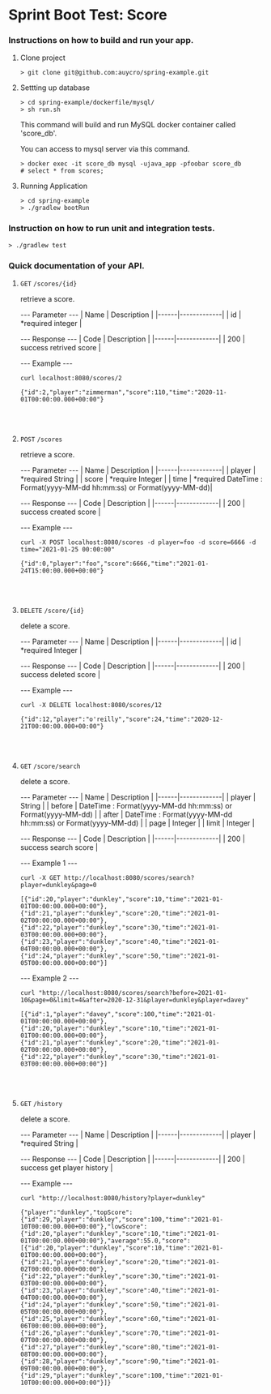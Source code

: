 # Sprint Boot Test: Score

### Instructions on how to build and run your app.

1. Clone project

    ```
    > git clone git@github.com:auycro/spring-example.git
    ```

2. Settting up database

    ```
    > cd spring-example/dockerfile/mysql/
    > sh run.sh
    ```

    This command will build and run MySQL docker container called 'score_db'.

    You can access to mysql server via this command.

    ```
    > docker exec -it score_db mysql -ujava_app -pfoobar score_db
    # select * from scores;
    ```

3. Running Application

    ```
    > cd spring-example
    > ./gradlew bootRun
    ```

### Instruction on how to run unit and integration tests.

```
> ./gradlew test
```

### Quick documentation of your API.

1. `GET`  `/scores/{id}`

    retrieve a score.

    --- Parameter ---
    | Name | Description |
    |------|-------------|
    |  id  | *required integer   |

    --- Response ---
    | Code | Description |
    |------|-------------|
    | 200  | success retrived score   |

    --- Example ---
    ```
    curl localhost:8080/scores/2
    ```

    ```
    {"id":2,"player":"zimmerman","score":110,"time":"2020-11-01T00:00:00.000+00:00"}
    ```
<br/>
<br/>

2. `POST`  `/scores`

    retrieve a score.

    --- Parameter ---
    | Name | Description |
    |------|-------------|
    |  player  | *required String  |
    |  score  |  *require Integer  |
    |  time  | *required DateTime : Format(yyyy-MM-dd hh:mm:ss) or Format(yyyy-MM-dd)|
    
    --- Response ---
    | Code | Description |
    |------|-------------|
    | 200  | success created score  |
    
    --- Example ---
    ```
    curl -X POST localhost:8080/scores -d player=foo -d score=6666 -d time="2021-01-25 00:00:00"
    ```

    ```
    {"id":0,"player":"foo","score":6666,"time":"2021-01-24T15:00:00.000+00:00"}
    ```

<br/>
<br/>

3. `DELETE` `/score/{id}`

    delete a score.

    --- Parameter ---
    | Name | Description |
    |------|-------------|
    |  id  | *required Integer  |
    
    --- Response ---
    | Code | Description |
    |------|-------------|
    | 200  | success deleted score  |
    
    --- Example ---
    ```
    curl -X DELETE localhost:8080/scores/12
    ```

    ```
    {"id":12,"player":"o'reilly","score":24,"time":"2020-12-21T00:00:00.000+00:00"}
    ```

<br/>
<br/>

4. `GET` `/score/search`

    delete a score.

    --- Parameter ---
    | Name | Description |
    |------|-------------|
    |  player  | String |
    |  before  | DateTime : Format(yyyy-MM-dd hh:mm:ss) or Format(yyyy-MM-dd) |
    |  after  | DateTime : Format(yyyy-MM-dd hh:mm:ss) or Format(yyyy-MM-dd) |
    |  page  | Integer  |
    |  limit  | Integer  |
    
    --- Response ---
    | Code | Description |
    |------|-------------|
    | 200  | success search score  |
    
    --- Example 1 ---
    ```
    curl -X GET http://localhost:8080/scores/search?player=dunkley&page=0
    ```

    ```
    [{"id":20,"player":"dunkley","score":10,"time":"2021-01-01T00:00:00.000+00:00"},{"id":21,"player":"dunkley","score":20,"time":"2021-01-02T00:00:00.000+00:00"},{"id":22,"player":"dunkley","score":30,"time":"2021-01-03T00:00:00.000+00:00"},{"id":23,"player":"dunkley","score":40,"time":"2021-01-04T00:00:00.000+00:00"},{"id":24,"player":"dunkley","score":50,"time":"2021-01-05T00:00:00.000+00:00"}]
    ```
    
    --- Example 2 ---
    ```
    curl "http://localhost:8080/scores/search?before=2021-01-10&page=0&limit=4&after=2020-12-31&player=dunkley&player=davey"
    ```

    ```
    [{"id":1,"player":"davey","score":100,"time":"2021-01-01T00:00:00.000+00:00"},{"id":20,"player":"dunkley","score":10,"time":"2021-01-01T00:00:00.000+00:00"},{"id":21,"player":"dunkley","score":20,"time":"2021-01-02T00:00:00.000+00:00"},{"id":22,"player":"dunkley","score":30,"time":"2021-01-03T00:00:00.000+00:00"}]
    ```

<br/>
<br/>

5. `GET` `/history`

    delete a score.

    --- Parameter ---
    | Name | Description |
    |------|-------------|
    |  player  | *required String |
    
    --- Response ---
    | Code | Description |
    |------|-------------|
    | 200  | success get player history  |
    
    --- Example ---
    ```
    curl "http://localhost:8080/history?player=dunkley"
    ```

    ```
    {"player":"dunkley","topScore":{"id":29,"player":"dunkley","score":100,"time":"2021-01-10T00:00:00.000+00:00"},"lowScore":{"id":20,"player":"dunkley","score":10,"time":"2021-01-01T00:00:00.000+00:00"},"average":55.0,"score":[{"id":20,"player":"dunkley","score":10,"time":"2021-01-01T00:00:00.000+00:00"},{"id":21,"player":"dunkley","score":20,"time":"2021-01-02T00:00:00.000+00:00"},{"id":22,"player":"dunkley","score":30,"time":"2021-01-03T00:00:00.000+00:00"},{"id":23,"player":"dunkley","score":40,"time":"2021-01-04T00:00:00.000+00:00"},{"id":24,"player":"dunkley","score":50,"time":"2021-01-05T00:00:00.000+00:00"},{"id":25,"player":"dunkley","score":60,"time":"2021-01-06T00:00:00.000+00:00"},{"id":26,"player":"dunkley","score":70,"time":"2021-01-07T00:00:00.000+00:00"},{"id":27,"player":"dunkley","score":80,"time":"2021-01-08T00:00:00.000+00:00"},{"id":28,"player":"dunkley","score":90,"time":"2021-01-09T00:00:00.000+00:00"},{"id":29,"player":"dunkley","score":100,"time":"2021-01-10T00:00:00.000+00:00"}]}
    ```
